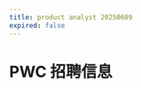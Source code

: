 ```yaml
---
title: product analyst 20250609
expired: false
---
```


# PWC 招聘信息

<JobPostingTable job-posting-json-path="pwc/data/product-analyst-20250609.json" />
